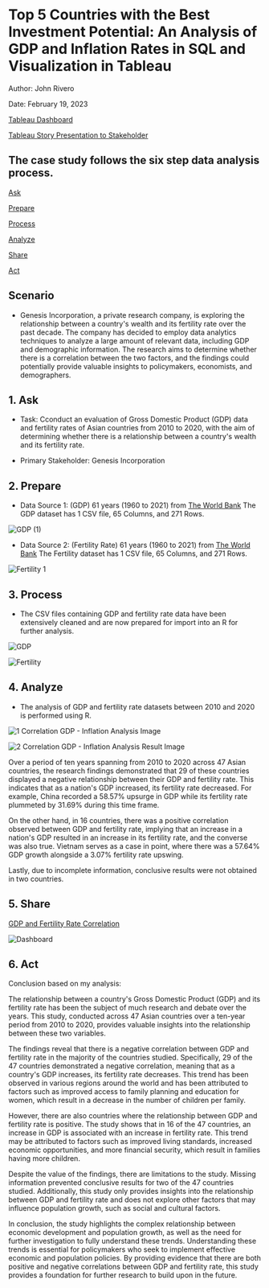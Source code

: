 # Top 5 Countries with the Best Investment Potential: An Analysis of GDP and Inflation Rates in SQL and Visualization in Tableau

Author: John Rivero

Date: February 19, 2023

[Tableau Dashboard](https://public.tableau.com/app/profile/john.r6470/viz/GDPFertilityRatecorrelation/Dashboard1?publish=yes)

[Tableau Story Presentation to Stakeholder](https://public.tableau.com/app/profile/john.r6470/viz/Top10countrieswiththehighestGDPforinvestmentopportunitiesStory_/Story1)


## The case study follows the six step data analysis process.

 [Ask](#1-Ask)
 
 [Prepare](#2-Prepare)
 
 [Process](#3-Process)
 
 [Analyze](#4-Analyze)
 
 [Share](#5-Share)
 
 [Act](#6-Act)


## Scenario

- Genesis Incorporation, a private research company, is exploring the relationship between a country's wealth and its fertility rate over the past decade. The company has decided to employ data analytics techniques to analyze a large amount of relevant data, including GDP and demographic information. The research aims to determine whether there is a correlation between the two factors, and the findings could potentially provide valuable insights to policymakers, economists, and demographers.


## 1. Ask

 - Task: Cconduct an evaluation of Gross Domestic Product (GDP) data and fertility rates of Asian countries from 2010 to 2020, with the aim of determining whether there is a relationship between a country's wealth and its fertility rate.

 - Primary Stakeholder: Genesis Incorporation


## 2. Prepare

- Data Source 1: (GDP) 61 years (1960 to 2021) from [The World Bank](https://data.worldbank.org/indicator/NY.GDP.MKTP.CD)
               The GDP dataset has 1 CSV file, 65 Columns, and 271 Rows.
              
![GDP (1)](https://user-images.githubusercontent.com/81208412/219961634-f85f3cd5-63e2-482c-9cec-0db3298dd6be.jpg)

   
- Data Source 2: (Fertility Rate) 61 years (1960 to 2021) from [The World Bank](https://data.worldbank.org/indicator/FP.CPI.TOTL.ZG)
               The Fertility dataset has 1 CSV file, 65 Columns, and 271 Rows.

![Fertility 1](https://user-images.githubusercontent.com/81208412/219961648-5449405f-8561-434d-8f4b-43e433cb4250.jpg)


## 3. Process

- The CSV files containing GDP and fertility rate data have been extensively cleaned and are now prepared for import into an R for further analysis.

![GDP](https://user-images.githubusercontent.com/81208412/219961678-8eb2aa4a-1aae-4f50-b745-5684c8eccb60.jpg)

![Fertility](https://user-images.githubusercontent.com/81208412/219961689-1f1e71a1-275d-40b5-9e49-ee72e9e48fe8.jpg)

## 4. Analyze

- The analysis of GDP and fertility rate datasets between 2010 and 2020 is performed using R.

![1  Correlation GDP - Inflation Analysis Image](https://user-images.githubusercontent.com/81208412/219961977-37eb6322-c9b1-4353-b19d-753181220f74.jpg)

![2  Correlation GDP - Inflation Analysis Result Image](https://user-images.githubusercontent.com/81208412/219961985-c75a2fc2-516a-4cdb-900c-f06253d785e7.jpg)

Over a period of ten years spanning from 2010 to 2020 across 47 Asian countries, the research findings demonstrated that 29 of these countries displayed a negative relationship between their GDP and fertility rate. This indicates that as a nation's GDP increased, its fertility rate decreased. For example, China recorded a 58.57% upsurge in GDP while its fertility rate plummeted by 31.69% during this time frame.

On the other hand, in 16 countries, there was a positive correlation observed between GDP and fertility rate, implying that an increase in a nation's GDP resulted in an increase in its fertility rate, and the converse was also true. Vietnam serves as a case in point, where there was a 57.64% GDP growth alongside a 3.07% fertility rate upswing.

Lastly, due to incomplete information, conclusive results were not obtained in two countries.


## 5. Share

[GDP and Fertility Rate Correlation](https://public.tableau.com/app/profile/john.r6470/viz/GDPFertilityRatecorrelation/Dashboard1?publish=yes)

![Dashboard](https://user-images.githubusercontent.com/81208412/219966678-984210a8-56b2-4cfa-8b80-52d1122c4f08.png)

## 6. Act

Conclusion based on my analysis:

The relationship between a country's Gross Domestic Product (GDP) and its fertility rate has been the subject of much research and debate over the years. This study, conducted across 47 Asian countries over a ten-year period from 2010 to 2020, provides valuable insights into the relationship between these two variables.

The findings reveal that there is a negative correlation between GDP and fertility rate in the majority of the countries studied. Specifically, 29 of the 47 countries demonstrated a negative correlation, meaning that as a country's GDP increases, its fertility rate decreases. This trend has been observed in various regions around the world and has been attributed to factors such as improved access to family planning and education for women, which result in a decrease in the number of children per family.

However, there are also countries where the relationship between GDP and fertility rate is positive. The study shows that in 16 of the 47 countries, an increase in GDP is associated with an increase in fertility rate. This trend may be attributed to factors such as improved living standards, increased economic opportunities, and more financial security, which result in families having more children.

Despite the value of the findings, there are limitations to the study. Missing information prevented conclusive results for two of the 47 countries studied. Additionally, this study only provides insights into the relationship between GDP and fertility rate and does not explore other factors that may influence population growth, such as social and cultural factors.

In conclusion, the study highlights the complex relationship between economic development and population growth, as well as the need for further investigation to fully understand these trends. Understanding these trends is essential for policymakers who seek to implement effective economic and population policies. By providing evidence that there are both positive and negative correlations between GDP and fertility rate, this study provides a foundation for further research to build upon in the future.
